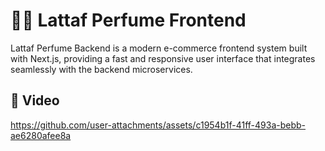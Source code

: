 # 🧴✨ Lattaf Perfume Frontend

Lattaf Perfume Backend is a modern e-commerce frontend system built with Next.js, providing a fast and responsive user interface that integrates seamlessly with the backend microservices.

## 🍿 Video

https://github.com/user-attachments/assets/c1954b1f-41ff-493a-bebb-ae6280afee8a

